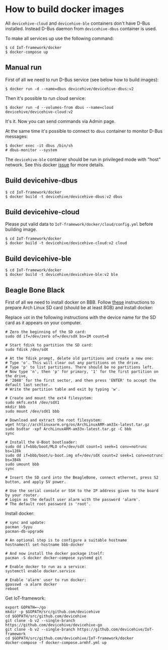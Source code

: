# How to build docker images

All `devicehive-cloud` and `devicehive-ble` containers don't have D-Bus installed.
Instead D-Bus daemon from `devicehive-dbus` container is used.

To make all services up use the following command:

```{.sh}
$ cd IoT-framework/docker
$ docker-compose up
```

## Manual run

First of all we need to run D-Bus service (see below how to build images):

```{.sh}
$ docker run -d --name=dbus devicehive/devicehive-dbus:v2
```

Then it's possible to run cloud service:

```{.sh}
$ docker run -d --volumes-from dbus --name=cloud devicehive/devicehive-cloud:v2
```

It's it. Now you can send commands via Admin page.

At the same time it's possible to connect to `dbus` container to monitor D-Bus messages:

```{.sh}
$ docker exec -it dbus /bin/sh
# dbus-monitor --system
```

The `devicehive-ble` container should be run in privileged mode with "host" network.
See this docker [issue](https://github.com/docker/docker/issues/16208) for more details.


## Build devicehive-dbus
```{.sh}
$ cd IoT-framework/docker
$ docker build -t devicehive/devicehive-dbus:v2 dbus
```

## Build devicehive-cloud
Please put valid data to `IoT-framework/docker/cloud/config.yml` before building image.

```{.sh}
$ cd IoT-framework/docker
$ docker build -t devicehive/devicehive-cloud:v2 cloud
```

## Build devicehive-ble
```{.sh}
$ cd IoT-framework/docker
$ docker build -t devicehive/devicehive-ble:v2 ble
```

## Beagle Bone Black

First of all we need to install docker on BBB. Follow [these](https://www.element14.com/community/people/markfink/blog/2015/02/05/using-docker-on-beaglebone-black) instructions to prepare Arch Linux SD card (should be at least 8GB) and install docker:

Replace `sdX` in the following instructions with the device name
for the SD card as it appears on your computer.

```{.sh}
# Zero the beginning of the SD card:
sudo dd if=/dev/zero of=/dev/sdX bs=1M count=8

# Start fdisk to partition the SD card:
sudo fdisk /dev/sdX

# At the fdisk prompt, delete old partitions and create a new one:
# Type 'o'. This will clear out any partitions on the drive.
# Type 'p' to list partitions. There should be no partitions left.
# Now type 'n', then 'p' for primary, '1' for the first partition on the drive,
# '2048' for the first sector, and then press 'ENTER' to accept the default last sector.
# Write the partition table and exit by typing 'w'.

# Create and mount the ext4 filesystem:
sudo mkfs.ext4 /dev/sdX1
mkdir bbb
sudo mount /dev/sdX1 bbb

# Download and extract the root filesystem:
wget http://archlinuxarm.org/os/ArchLinuxARM-am33x-latest.tar.gz
sudo bsdtar -xpf ArchLinuxARM-am33x-latest.tar.gz -C bbb
sync

# Install the U-Boot bootloader:
sudo dd if=bbb/boot/MLO of=/dev/sdX count=1 seek=1 conv=notrunc bs=128k
sudo dd if=bbb/boot/u-boot.img of=/dev/sdX count=2 seek=1 conv=notrunc bs=384k
sudo umount bbb
sync

# Insert the SD card into the BeagleBone, connect ethernet, press S2 button, and apply 5V power.

# Use the serial console or SSH to the IP address given to the board by your router.
# Login as the default user alarm with the password 'alarm'.
# The default root password is 'root'.
```

Install docker:

```{.sh}
# sync and update:
pacman -Syyu
pacman-db-upgrade

# An optional step is to configure a suitable hostname
hostnamectl set-hostname bbb-docker

# And now install the docker package itself:
pacman -S docker docker-compose systemd git

# Enable docker to run as a service:
systemctl enable docker.service

# Enable 'alarm' user to run docker:
gpasswd -a alarm docker
reboot
```

Get IoT-framework:

```{.sh}
export GOPATH=~/go
mkdir -p $GOPATH/src/github.com/devicehive
cd $GOPATH/src/github.com/devicehive
git clone -b v2 --single-branch https://github.com/devicehive/devicehive-go
git clone -b v2 --single-branch https://github.com/devicehive/IoT-framework
cd $GOPATH/src/github.com/devicehive/IoT-framework/docker
docker-compose -f docker-compose.armhf.yml up
```
